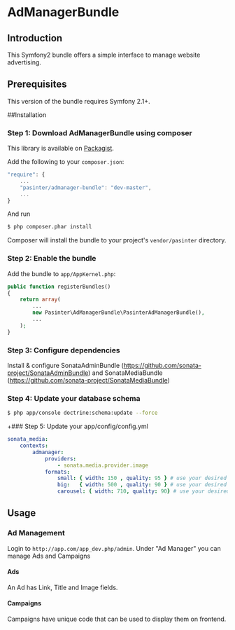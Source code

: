 AdManagerBundle
===============

Introduction
------------
This Symfony2 bundle offers a simple interface to manage website advertising.

## Prerequisites

This version of the bundle requires Symfony 2.1+. 

##Installation

### Step 1: Download AdManagerBundle using composer
This library is available on [Packagist](http://packagist.org/packages/pasinter/admanager-bundle).

Add the following to your `composer.json`:

```js
"require": {
    ...
    "pasinter/admanager-bundle": "dev-master",
    ...
}
```

And run 
``` bash
$ php composer.phar install
```

Composer will install the bundle to your project's `vendor/pasinter` directory.

### Step 2: Enable the bundle
Add the bundle to `app/AppKernel.php`:

``` php
public function registerBundles()
{
    return array(
        ...
        new Pasinter\AdManagerBundle\PasinterAdManagerBundle(),
        ...
    );
}
```

### Step 3: Configure dependencies
Install & configure SonataAdminBundle (https://github.com/sonata-project/SonataAdminBundle) and SonataMediaBundle (https://github.com/sonata-project/SonataMediaBundle)

### Step 4: Update your database schema
``` bash
$ php app/console doctrine:schema:update --force
```

+### Step 5: Update your app/config/config.yml
``` yml
sonata_media:
    contexts:
        admanager:
            providers:
                - sonata.media.provider.image
            formats:
                small: { width: 150 , quality: 95 } # use your desired format
                big:   { width: 500 , quality: 90 } # use your desired format
                carousel: { width: 710, quality: 90} # use your desired format
```


## Usage

### Ad Management
Login to `http://app.com/app_dev.php/admin`. Under "Ad Manager" you can manage Ads and Campaigns

#### Ads
An Ad has Link, Title and Image fields. 

#### Campaigns
Campaigns have unique code that can be used to display them on frontend. 
